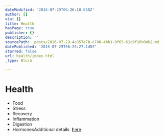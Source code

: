 ```yaml
---
dateModified: '2016-07-29T06:26:10.055Z'
author: []
via: {}
title: Health
hasPage: true
publisher: {}
description: ''
sourcePath: _posts/2016-07-29-4a857e78-d708-4bb1-9f65-61c9f10b04b2.md
datePublished: '2016-07-29T06:26:27.145Z'
starred: false
url: health/index.html
_type: Blurb

---
```

# Health

* Food
* Stress
* Recovery
* Inflammation
* Digestion
* HormonesAdditional details: [here][0]

[0]: http://metadoxa.com/2015/07/30/health/
